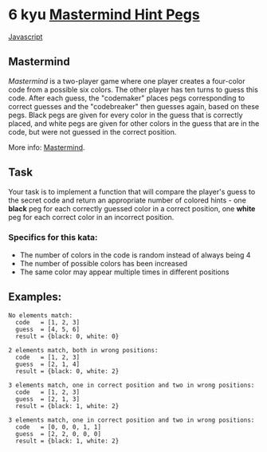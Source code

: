 # 6 kyu [Mastermind Hint Pegs](https://www.codewars.com/kata/54f0d905d49112f3a300055a)

<!-- START LANGUAGE_LINKS -->

[Javascript](./javascript.js)

<!-- END LANGUAGE_LINKS -->

## Mastermind

*Mastermind* is a two-player game where one player creates a four-color code from a possible six colors. The other player has ten turns to guess this code. After each guess, the "codemaker" places pegs corresponding to correct guesses and the "codebreaker" then guesses again, based on these pegs. Black pegs are given for every color in the guess that is correctly placed, and white pegs are given for other colors in the guess that are in the code, but were not guessed in the correct position.  

More info: [Mastermind](http://en.wikipedia.org/wiki/Mastermind_(board_game)).

## Task

Your task is to implement a function that will compare the player's guess to the secret code and return an appropriate number of colored hints - one **black** peg for each correctly guessed color in a correct position, one **white** peg for each correct color in an incorrect position.

### Specifics for this kata:

* The number of colors in the code is random instead of always being 4
* The number of possible colors has been increased
* The same color may appear multiple times in different positions

## Examples:

```
No elements match:
  code   = [1, 2, 3]
  guess  = [4, 5, 6]
  result = {black: 0, white: 0}

2 elements match, both in wrong positions:
  code   = [1, 2, 3]
  guess  = [2, 1, 4]
  result = {black: 0, white: 2}

3 elements match, one in correct position and two in wrong positions:
  code   = [1, 2, 3]
  guess  = [2, 1, 3]
  result = {black: 1, white: 2}

3 elements match, one in correct position and two in wrong positions:
  code   = [0, 0, 0, 1, 1]
  guess  = [2, 2, 0, 0, 0]
  result = {black: 1, white: 2}
```